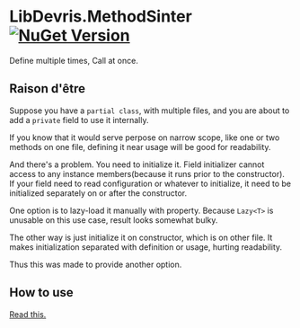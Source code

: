  LibDevris.MethodSinter <br>
[![NuGet Version](https://img.shields.io/nuget/v/Devris.LibDevris.MethodSinter)](https://www.nuget.org/packages/Devris.LibDevris.MethodSinter)
====

Define multiple times, Call at once.

## Raison d'être

Suppose you have a `partial class`, with multiple files,
and you are about to add a `private` field to use it internally.

If you know that it would serve perpose on narrow scope, like one or two methods on one file,
defining it near usage will be good for readability.

And there's a problem. You need to initialize it.
Field initializer cannot access to any instance members(because it runs prior to the constructor).<br>
If your field need to read configuration or whatever to initialize,
it need to be initialized separately on or after the constructor.

One option is to lazy-load it manually with property.
Because `Lazy<T>` is unusable on this use case, result looks somewhat bulky.

The other way is just initialize it on constructor, which is on other file.
It makes initialization separated with definition or usage, hurting readability.

Thus this was made to provide another option.

## How to use

[Read this.](/Devris.LibDevris.MethodSinter/README.md)
